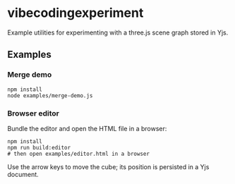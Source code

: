 # vibecodingexperiment

Example utilities for experimenting with a three.js scene graph stored in Yjs.

## Examples

### Merge demo

```
npm install
node examples/merge-demo.js
```

### Browser editor

Bundle the editor and open the HTML file in a browser:

```
npm install
npm run build:editor
# then open examples/editor.html in a browser
```

Use the arrow keys to move the cube; its position is persisted in a Yjs document.
